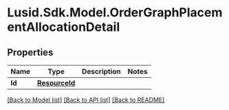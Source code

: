 # Lusid.Sdk.Model.OrderGraphPlacementAllocationDetail

## Properties

Name | Type | Description | Notes
------------ | ------------- | ------------- | -------------
**Id** | [**ResourceId**](ResourceId.md) |  | 

[[Back to Model list]](../README.md#documentation-for-models) [[Back to API list]](../README.md#documentation-for-api-endpoints) [[Back to README]](../README.md)

